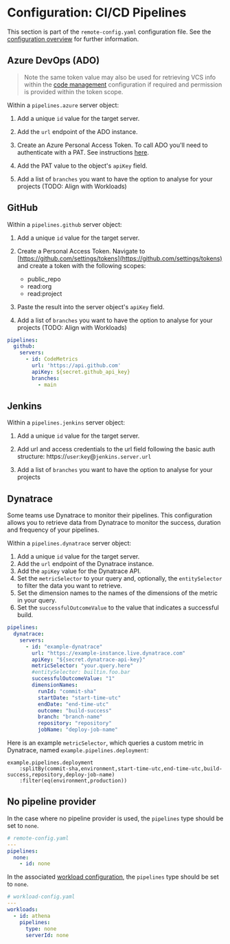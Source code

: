 # Configuration: CI/CD Pipelines

This section is part of the `remote-config.yaml` configuration file. See the [configuration overview](./configuration.md) for further information.

## Azure DevOps (ADO)

> Note the same token value may also be used for retrieving VCS info within the [code management](./config_code_management.md) configuration if required and permission is provided within the token scope.

Within a `pipelines.azure` server object:

1. Add a unique `id` value for the target server.

2. Add the `url` endpoint of the ADO instance.

3. Create an Azure Personal Access Token.
   To call ADO you'll need to authenticate with a PAT. See instructions [here](https://docs.microsoft.com/en-us/azure/devops/organizations/accounts/use-personal-access-tokens-to-authenticate?view=azure-devops&tabs=preview-page).

4. Add the PAT value to the object's `apiKey` field.

5. Add a list of `branches` you want to have the option to analyse for your projects (TODO: Align with Workloads)

## GitHub

Within a `pipelines.github` server object:

1. Add a unique `id` value for the target server.

2. Create a Personal Access Token.
   Navigate to [https://github.com/settings/tokens](https://github.com/settings/tokens) and create a token with the following scopes:

    - public_repo
    - read:org
    - read:project

3. Paste the result into the server object's `apiKey` field.

4. Add a list of `branches` you want to have the option to analyse for your projects (TODO: Align with Workloads)

```yaml
pipelines:
  github: 
    servers:
      - id: CodeMetrics 
        url: 'https://api.github.com'
        apiKey: ${secret.github_api_key}
        branches:
          - main
```

## Jenkins

Within a `pipelines.jenkins` server object:

1. Add a unique `id` value for the target server.

2. Add url and access credentials to the url field following the basic auth structure:
   https://`user`:`key`@`jenkins.server.url`

3. Add a list of `branches` you want to have the option to analyse for your projects

## Dynatrace

Some teams use Dynatrace to monitor their pipelines. This configuration allows you to retrieve data from Dynatrace to monitor the success, duration and frequency of your pipelines.

Within a `pipelines.dynatrace` server object:

1. Add a unique `id` value for the target server.
2. Add the `url` endpoint of the Dynatrace instance.
3. Add the `apiKey` value for the Dynatrace API.
4. Set the `metricSelector` to your query and, optionally, the `entitySelector` to filter the data you want to retrieve.
5. Set the dimension names to the names of the dimensions of the metric in your query.
6. Set the `successfulOutcomeValue` to the value that indicates a successful build.

```yaml
pipelines:
  dynatrace:
    servers:
      - id: "example-dynatrace"
        url: "https://example-instance.live.dynatrace.com"
        apiKey: "${secret.dynatrace-api-key}"
        metricSelector: "your.query.here"
        #entitySelector: builtin.foo.bar
        successfulOutcomeValue: "1"
        dimensionNames:
          runId: "commit-sha"
          startDate: "start-time-utc"
          endDate: "end-time-utc"
          outcome: "build-success"
          branch: "branch-name"
          repository: "repository"
          jobName: "deploy-job-name"
```

Here is an example `metricSelector`, which queries a custom metric in Dynatrace, named `example.pipelines.deployment`:

```
example.pipelines.deployment
    :splitBy(commit-sha,environment,start-time-utc,end-time-utc,build-success,repository,deploy-job-name)
    :filter(eq(environment,production))
```

## No pipeline provider

In the case where no pipeline provider is used, the `pipelines` type should be set to `none`.

```yaml
# remote-config.yaml
---
pipelines:
  none:
    - id: none
```

In the associated [workload configuration](./config_workloads.md), the `pipelines` type should be set to `none`.

```yaml
# workload-config.yaml
---
workloads:
  - id: athena
    pipelines:
      type: none
      serverId: none
```
